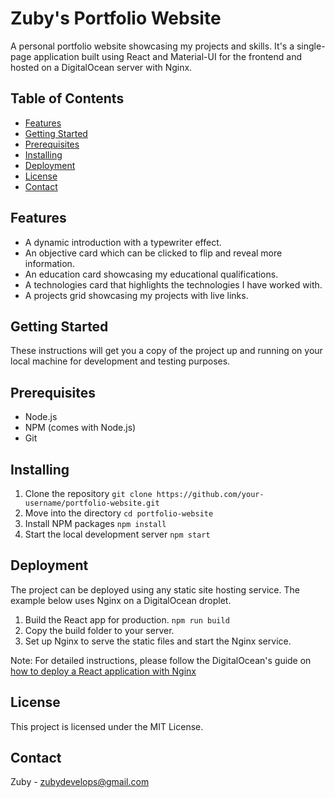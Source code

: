 # Zuby's Portfolio Website

A personal portfolio website showcasing my projects and skills. It's a single-page application built using React and Material-UI for the frontend and hosted on a DigitalOcean server with Nginx.

## Table of Contents

- [Features](#features)
- [Getting Started](#getting-started)
- [Prerequisites](#prerequisites)
- [Installing](#installing)
- [Deployment](#deployment)
- [License](#license)
- [Contact](#contact)

## Features

- A dynamic introduction with a typewriter effect.
- An objective card which can be clicked to flip and reveal more information.
- An education card showcasing my educational qualifications.
- A technologies card that highlights the technologies I have worked with.
- A projects grid showcasing my projects with live links.

## Getting Started

These instructions will get you a copy of the project up and running on your local machine for development and testing purposes.

## Prerequisites

- Node.js
- NPM (comes with Node.js)
- Git

## Installing

1. Clone the repository
```git clone https://github.com/your-username/portfolio-website.git```
2. Move into the directory
```cd portfolio-website```
3. Install NPM packages
```npm install```
4. Start the local development server
```npm start```


## Deployment
The project can be deployed using any static site hosting service. The example below uses Nginx on a DigitalOcean droplet.

1. Build the React app for production.
```npm run build```
2. Copy the build folder to your server.
3. Set up Nginx to serve the static files and start the Nginx service.

Note: For detailed instructions, please follow the DigitalOcean's guide on [how to deploy a React application with Nginx](https://www.digitalocean.com/community/tutorials/how-to-deploy-a-react-application-with-nginx-on-ubuntu-18-04)


## License
This project is licensed under the MIT License.

## Contact
Zuby - zubydevelops@gmail.com



